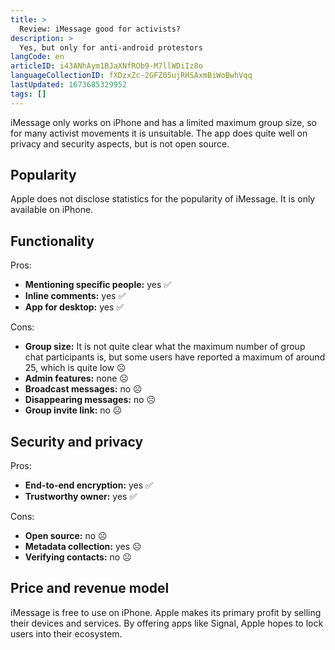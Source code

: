 ```yaml
---
title: >
  Review: iMessage good for activists?
description: >
  Yes, but only for anti-android protestors
langCode: en
articleID: i43ANhAym1BJaXNfROb9-M7llWDiIz8o
languageCollectionID: fXDzxZc-2GFZ05ujRHSAxmBiWoBwhVqq
lastUpdated: 1673685329952
tags: []
---
```


iMessage only works on iPhone and has a limited maximum group size, so for many activist movements it is unsuitable. The app does quite well on privacy and security aspects, but is not open source.

## **Popularity**

Apple does not disclose statistics for the popularity of iMessage. It is only available on iPhone.

## **Functionality**

Pros:

-   **Mentioning specific people:** yes ✅
-   **Inline comments:** yes ✅
-   **App for desktop:** yes ✅

Cons:

-   **Group size:** It is not quite clear what the maximum number of group chat participants is, but some users have reported a maximum of around 25, which is quite low ☹️
-   **Admin features:** none ☹️
-   **Broadcast messages:** no ☹️
-   **Disappearing messages:** no ☹️
-   **Group invite link:** no ☹️

## **Security and privacy**

Pros:

-   **End-to-end encryption:** yes ✅
-   **Trustworthy owner:** yes ✅

Cons:

-   **Open source:** no ☹️
-   **Metadata collection:** yes ☹️
-   **Verifying contacts:** no ☹️

## **Price and revenue model**

iMessage is free to use on iPhone. Apple makes its primary profit by selling their devices and services. By offering apps like Signal, Apple hopes to lock users into their ecosystem.